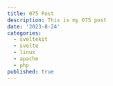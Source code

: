 ```yaml
---
title: 075 Post
description: This is my 075 post
date: '2023-8-24'
categories:
  - sveltekit
  - svelte
  - linux
  - apache
  - php
published: true
---
```


